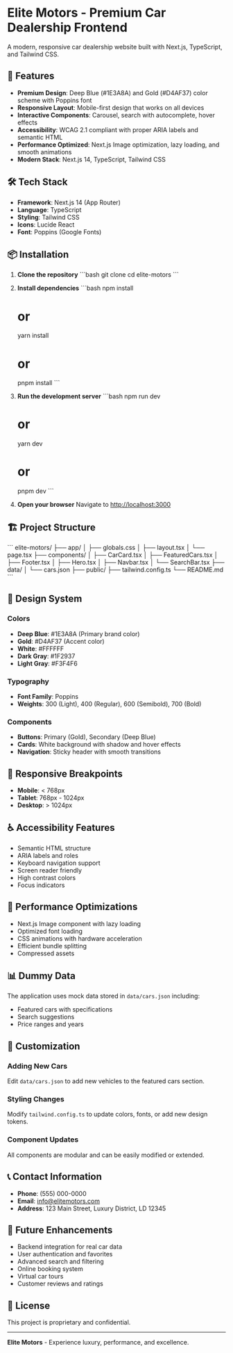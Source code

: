 # Elite Motors - Premium Car Dealership Frontend

A modern, responsive car dealership website built with Next.js, TypeScript, and Tailwind CSS.

## 🚀 Features

- **Premium Design**: Deep Blue (#1E3A8A) and Gold (#D4AF37) color scheme with Poppins font
- **Responsive Layout**: Mobile-first design that works on all devices
- **Interactive Components**: Carousel, search with autocomplete, hover effects
- **Accessibility**: WCAG 2.1 compliant with proper ARIA labels and semantic HTML
- **Performance Optimized**: Next.js Image optimization, lazy loading, and smooth animations
- **Modern Stack**: Next.js 14, TypeScript, Tailwind CSS

## 🛠️ Tech Stack

- **Framework**: Next.js 14 (App Router)
- **Language**: TypeScript
- **Styling**: Tailwind CSS
- **Icons**: Lucide React
- **Font**: Poppins (Google Fonts)

## 📦 Installation

1. **Clone the repository**
   \`\`\`bash
   git clone <repository-url>
   cd elite-motors
   \`\`\`

2. **Install dependencies**
   \`\`\`bash
   npm install
   # or
   yarn install
   # or
   pnpm install
   \`\`\`

3. **Run the development server**
   \`\`\`bash
   npm run dev
   # or
   yarn dev
   # or
   pnpm dev
   \`\`\`

4. **Open your browser**
   Navigate to [http://localhost:3000](http://localhost:3000)

## 🏗️ Project Structure

\`\`\`
elite-motors/
├── app/
│   ├── globals.css
│   ├── layout.tsx
│   └── page.tsx
├── components/
│   ├── CarCard.tsx
│   ├── FeaturedCars.tsx
│   ├── Footer.tsx
│   ├── Hero.tsx
│   ├── Navbar.tsx
│   └── SearchBar.tsx
├── data/
│   └── cars.json
├── public/
├── tailwind.config.ts
└── README.md
\`\`\`

## 🎨 Design System

### Colors
- **Deep Blue**: #1E3A8A (Primary brand color)
- **Gold**: #D4AF37 (Accent color)
- **White**: #FFFFFF
- **Dark Gray**: #1F2937
- **Light Gray**: #F3F4F6

### Typography
- **Font Family**: Poppins
- **Weights**: 300 (Light), 400 (Regular), 600 (Semibold), 700 (Bold)

### Components
- **Buttons**: Primary (Gold), Secondary (Deep Blue)
- **Cards**: White background with shadow and hover effects
- **Navigation**: Sticky header with smooth transitions

## 📱 Responsive Breakpoints

- **Mobile**: < 768px
- **Tablet**: 768px - 1024px
- **Desktop**: > 1024px

## ♿ Accessibility Features

- Semantic HTML structure
- ARIA labels and roles
- Keyboard navigation support
- Screen reader friendly
- High contrast colors
- Focus indicators

## 🚀 Performance Optimizations

- Next.js Image component with lazy loading
- Optimized font loading
- CSS animations with hardware acceleration
- Efficient bundle splitting
- Compressed assets

## 📊 Dummy Data

The application uses mock data stored in `data/cars.json` including:
- Featured cars with specifications
- Search suggestions
- Price ranges and years

## 🔧 Customization

### Adding New Cars
Edit `data/cars.json` to add new vehicles to the featured cars section.

### Styling Changes
Modify `tailwind.config.ts` to update colors, fonts, or add new design tokens.

### Component Updates
All components are modular and can be easily modified or extended.

## 📞 Contact Information

- **Phone**: (555) 000-0000
- **Email**: info@elitemotors.com
- **Address**: 123 Main Street, Luxury District, LD 12345

## 🔮 Future Enhancements

- Backend integration for real car data
- User authentication and favorites
- Advanced search and filtering
- Online booking system
- Virtual car tours
- Customer reviews and ratings

## 📄 License

This project is proprietary and confidential.

---

**Elite Motors** - Experience luxury, performance, and excellence.

